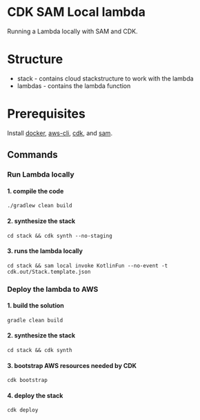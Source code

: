 # CDK SAM Local lambda

Running a Lambda locally with SAM and CDK.

# Structure
 * stack - contains cloud stackstructure to work with the lambda
 * lambdas - contains the lambda function

# Prerequisites
Install [docker](https://docs.docker.com/get-docker/), [aws-cli](https://docs.aws.amazon.com/cli/latest/userguide/getting-started-install.html), [cdk](https://docs.aws.amazon.com/cdk/v2/guide/cli.html), and [sam](https://docs.aws.amazon.com/serverless-application-model/latest/developerguide/serverless-sam-cli-install.html).

## Commands

### Run Lambda locally

#### 1. compile the code
```shell
./gradlew clean build
```
#### 2. synthesize the stack
```shell
cd stack && cdk synth --no-staging
```
#### 3. runs the lambda locally
```shell
cd stack && sam local invoke KotlinFun --no-event -t cdk.out/Stack.template.json
```

### Deploy the lambda to AWS
#### 1. build the solution
`gradle clean build`
#### 2. synthesize the stack
```shell
cd stack && cdk synth
```
#### 3. bootstrap AWS resources needed by CDK
```shell
cdk bootstrap
```
#### 4. deploy the stack
```shell
cdk deploy
```
